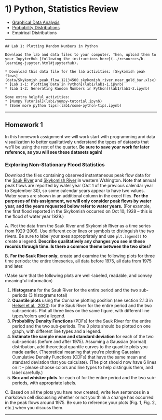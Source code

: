 # 1) Python, Statistics Review

- [Graphical Data Analysis](lab1/graphical-data-analysis.ipynb)
- [Probability Distributions](lab1/probability-distributions.ipynb)
- Empirical Distributions

---

```note
## Lab 1: Plotting Random Numbers in Python

Download the lab and data files to your computer. Then, upload them to your JupyterHub [following the instructions here](../resources/b-learning-jupyter.html#jupyterhub).

* Download this data file for the lab activities: [Skykomish peak flows](data/Skykomish_peak_flow_12134500_skykomish_river_near_gold_bar.xlsx)
* [Lab 1-1: Plotting Data in Python](lab1/lab1-1.ipynb)
* [Lab 1-2: Generating Random Numbers in Python](lab1/lab1-2.ipynb)

Some extra helpful activities:
* [Numpy Tutorial](lab1/numpy-tutorial.ipynb)
* [Some more python tips](lab1/some-python-tips.ipynb)

```

---

## Homework 1

In this homework assignment we will work start with programming and data visualization to better qualitatively understand the types of datasets that we'll be using the rest of the quarter. **Be sure to save your work for later reference, as you will see these datasets again!**


### Exploring Non-Stationary Flood Statistics


Download the files containing observed instantaneous peak flow data for the [Sauk River](data/Sauk_peak_WY1929_2017.xlsx) and [Skykomish River](data/Skykomish_peak_flow_12134500_skykomish_river_near_gold_bar.xlsx) in western Wshington. Note that annual peak flows are reported by water year (Oct 1 of the previous calendar year to September 30), so some calendar years appear to have two values. Water years are shown in an additional column in the excel files. **For the purposes of this assignment, we will only consider peak flows by water year, and the years requested below refer to water years.** (For example, the first flood reported in the Skykomish occurred on Oct 10, 1928 – this is the flood of water year 1929.)

 A. Plot the data from the Sauk River and Skykomish River as a time series from 1929-2009. Use different color lines or symbols to distinguish the two rivers. Be sure to label your axes appropriately and use `plt.legend()` to create a legend. **Describe qualitatively any changes you see in these records through time. Is there a common theme between the two sites?**

 B. **For the Sauk River only**, create and examine the following plots for three time periods: the entire timeseries, all data before 1975, all data from 1975 and later. 
 
 (Make sure that the following plots are well-labeled, readable, and convey meaningful information)
 
  1. **Histograms** for the Sauk River for the entire period and the two sub-periods (3 histograms total)
  2. **Quantile plots** using the Cunnane plotting position (see section 2.1.3 in [Helsel et al., 2020](https://pubs.usgs.gov/tm/04/a03/tm4a3.pdf)) for the Sauk River for the entire period and the two sub-periods. Plot all three lines on the same figure, with different line types/colors and a legend.
  3. **Probability Density Functions** (PDFs) for the Sauk River for the entire period and the two sub-periods. The 3 plots should be plotted on one graph, with different line types and a legend.
  4. **Estimate the sample mean and standard deviation** for each of the two sub-periods (before and after 1975). Assuming a Gaussian (normal) distribution, add theoretical quantile curves to the quantile plots you made earlier. (Theoretical meaning that you're plotting Gaussian Cumulative Density Functions (CDFs) that have the same mean and standard deviation that you calculate). (The plot should now have 6 lines on it – please choose colors and line types to help distinguis them, and label carefully.)
  5. **Box and whisker plots** for each of for the entire period and the two sub-periods, with appropriate labels.
  
 C. Based on all the plots you have now created, write few sentences in a markdown cell discussing whether or not you think a change has occurred in the peak flows around 1975. Be sure to reference your plots (Fig. 1, Fig. 2, etc.) when you discuss them.

---
